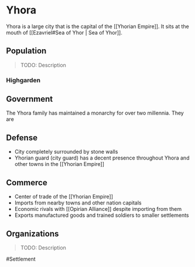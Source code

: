 # Yhora
Yhora is a large city that is the capital of the [[Yhorian Empire]]. It sits at the mouth of [[Ezavriel#Sea of Yhor | Sea of Yhor]]. 

## Population
> TODO: Description

### Highgarden

## Government
The Yhora family has maintained a monarchy for over two millennia. They are 

## Defense
- City completely surrounded by stone walls
- Yhorian guard (city guard) has a decent presence throughout Yhora and other towns in the [[Yhorian Empire]]

## Commerce
- Center of trade of the [[Yhorian Empire]]
- Imports from nearby towns and other nation capitals
- Economic rivals with [[Opirian Alliance]] despite importing from them 
- Exports manufactured goods and trained soldiers to smaller settlements

## Organizations
> TODO: Description

#Settlement 